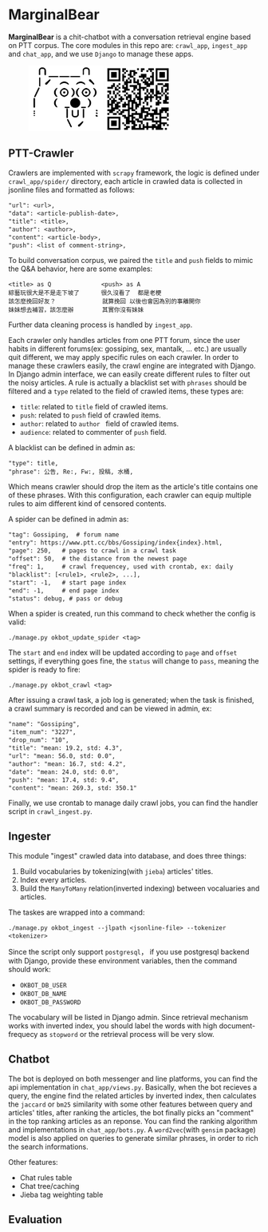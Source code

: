 MarginalBear
============

**MarginalBear** is a chit-chatbot with a conversation retrieval engine based on PTT corpus.
The core modules in this repo are: ``crawl_app``, ``ingest_app`` and ``chat_app``, and we use ``Django`` to manage these apps.

<figure class="half">
    <img src="res/icon.png" width="150">
    <img src="res/qrcode.png" width="130">
</figure>

PTT-Crawler
-----------
Crawlers are implemented with ``scrapy`` framework, the logic is defined under ``crawl_app/spider/`` directory, each article in crawled data is collected in jsonline files and formatted as follows:

    "url": <url>,
    "data": <article-publish-date>,
    "title": <title>,
    "author": <author>,
    "content": <article-body>,
    "push": <list of comment-string>,


To build conversation corpus, we paired the ``title`` and ``push`` fields to mimic the Q&A behavior, here are some examples:

    <title> as Q              <push> as A
    綜藝玩很大是不是走下坡了      很久沒看了  都是老梗
    該怎麼挽回好友？             就算挽回 以後也會因為別的事離開你
    妹妹想去補習，該怎麼辦        其實你沒有妹妹
	

Further data cleaning process is handled by ``ingest_app``.

Each crawler only handles articles from one PTT forum, since the user habits in different forums(ex: gossiping, sex, mantalk, ... etc.) are usually quit different, we may apply specific rules on each crawler. 
In order to manage these crawlers easily, the crawl engine are integrated with Django. In Django admin interface, we can easily create different rules to filter out the noisy articles. A rule is actually a blacklist set with ``phrases`` should be filtered and a ``type`` related to the field of crawled items, these types are:

- ``title``: related to ``title`` field of crawled items.
- ``push``: related to ``push`` field of crawled items.
- ``author``: related to ``author `` field of crawled items.
- ``audience``: related to commenter of ``push`` field.

A blacklist can be defined in admin as:

    "type": title,
    "phrase": 公告, Re:, Fw:, 投稿, 水桶,

Which means crawler should drop the item as the article's title contains one of these phrases. With this configuration, each crawler can equip multiple rules to aim different kind of censored contents.


A spider can be defined in admin as:

    "tag": Gossiping,  # forum name
    "entry": https://www.ptt.cc/bbs/Gossiping/index{index}.html,
    "page": 250,   # pages to crawl in a crawl task
    "offset": 50,  # the distance from the newest page
    "freq": 1,     # crawl frequencey, used with crontab, ex: daily
    "blacklist": [<rule1>, <rule2>, ...],
    "start": -1,   # start page index
    "end": -1,     # end page index
    "status": debug, # pass or debug

When a spider is created, run this command to check whether the config is valid:

    ./manage.py okbot_update_spider <tag>

The ``start`` and ``end`` index will be updated according to ``page`` and ``offset`` settings, if everything goes fine, the ``status`` will change to ``pass``, meaning the spider is ready to fire:

    ./manage.py okbot_crawl <tag>

After issuing a crawl task, a job log is generated; when the task is finished, a crawl summary is recorded and can be viewed in admin, ex:

    "name": "Gossiping",
    "item_num": "3227",
    "drop_num": "10",
    "title": "mean: 19.2, std: 4.3",
    "url": "mean: 56.0, std: 0.0",
    "author": "mean: 16.7, std: 4.2",
    "date": "mean: 24.0, std: 0.0",
    "push": "mean: 17.4, std: 9.4",
    "content": "mean: 269.3, std: 350.1"

Finally, we use crontab to manage daily crawl jobs, you can find the handler script in ``crawl_ingest.py``.


Ingester
--------
This module "ingest" crawled data into database, and does three things:

1. Build vocabularies by tokenizing(with ``jieba``) articles' titles.
2. Index every articles.
3. Build the ``ManyToMany`` relation(inverted indexing) between vocaluaries and articles.   

The taskes are wrapped into a command:

    ./manage.py okbot_ingest --jlpath <jsonline-file> --tokenizer <tokenizer>

Since the script only support ``postgresql``， if you use postgresql backend with Django, provide these environment variables, then the command should work:

- `OKBOT_DB_USER`
- `OKBOT_DB_NAME`
- `OKBOT_DB_PASSWORD`
 
The vocabulary will be listed in Django admin. 
Since retrieval mechanism works with inverted index, you should label the words with high document-frequecy as ``stopword`` or the retrieval process will be very slow.  



Chatbot
-------

The bot is deployed on both messenger and line platforms, you can find the api implementation in ``chat_app/views.py``. Basically, when the bot recieves a query, the engine find the related articles by inverted index, then calculates the ``jaccard`` or ``bm25`` similarity with some other features between query and articles' titles, after ranking the articles, the bot finally picks an "comment" in the top ranking articles as an reponse. You can find the ranking algorithm and implementations in ``chat_app/bots.py``.
A ``word2vec``(with ``gensim`` package) model is also applied on queries to generate similar phrases, in order to rich the search informations.

Other features:

- Chat rules table
- Chat tree/caching
- Jieba tag weighting table
 


Evaluation
----------

